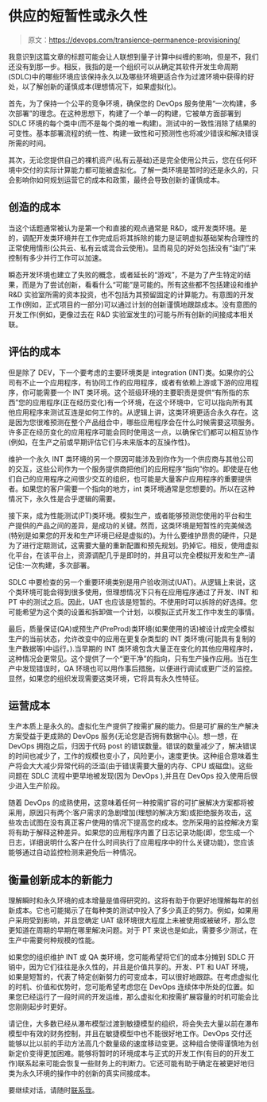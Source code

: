 # 供应的短暂性或永久性

> 原文：<https://devops.com/transience-permanence-provisioning/>

我意识到这篇文章的标题可能会让人联想到量子计算中纠缠的影响，但是不，我们还没有到那一步。相反，我指的是一个组织可以从确定其软件开发生命周期(SDLC)中的哪些环境应该保持永久以及哪些环境更适合作为过渡环境中获得的好处，以了解创新的谨慎成本(理想情况下，如果虚拟化)。

首先，为了保持一个公平的竞争环境，确保您的 DevOps 服务使用“一次构建，多次部署”的理念。在这种思想下，构建了一个单一的构建，它被单方面部署到 SDLC 环境的每个类中(而不是每个类的唯一构建)。测试中的一致性消除了结果的可变性。基本部署流程的统一性、构建一致性和可预测性也将减少错误和解决错误所需的时间。

其次，无论您提供自己的裸机资产(私有云基础)还是完全使用公共云，您在任何环境中交付的实际计算能力都可能被虚拟化。了解一类环境是暂时的还是永久的，只会影响你如何规划运营它的成本和政策，最终会导致创新的谨慎成本。

## 创造的成本

当这个话题通常被认为是第一个和直接的观点通常是 R&D，或开发类环境。是的，调配开发类环境并在工作完成后将其拆除的能力是证明虚拟基础架构合理性的正常使用情形(公共云、私有云或混合云使用)。显而易见的好处包括没有“油门”来控制有多少并行工作可以加速。

瞬态开发环境也建立了失败的概念，或者延长的“游戏”，不是为了产生特定的结果，而是为了尝试创新，看看什么“可能”是可能的。所有这些都不包括建设和维护 R&D 实验室所需的资本投资，也不包括为其预留固定的计算能力。有意图的开发工作(例如，正式项目的一部分)可以通过计划的创新谨慎地跟踪成本。没有意图的开发工作(例如，更像过去在 R&D 实验室发生的)可能与所有创新的间接成本相关联。

## 评估的成本

但是除了 DEV，下一个要考虑的主要环境类是 integration (INT)类。如果你的公司有不止一个应用程序，有协同工作的应用程序，或者有依赖上游或下游的应用程序，你可能需要一个 INT 类环境。这个班级环境的主要职责是提供“有所指的东西”您的应用程序(正在经历变化)有一个环境，在这个环境中，它可以指向所有其他应用程序来测试互连是如何工作的。从逻辑上讲，这类环境更适合永久存在。这是因为您很难预测在整个产品组合中，哪些应用程序会在什么时候需要这项服务。许多正在经历变化的应用程序可能会同时使用这一点，以确保它们都可以相互协作(例如，在生产之前或早期评估它们与未来版本的互操作性)。

维护一个永久 INT 类环境的另一个原因可能涉及到你作为一个供应商与其他公司的交互，这些公司作为一个服务提供商把他们的应用程序“指向”你的。即使是在他们自己的应用程序之间很少交互的组织，也可能是大量客户应用程序的重要提供者。如果您的客户需要一个指向的地方，int 类环境通常是您想要的。所以在这种情况下，永久性是合乎逻辑的需要。

接下来，成为性能测试(PT)类环境。模拟生产，或者能够预测您使用的平台和生产提供的产品之间的差异，是成功的关键。然而，这类环境是短暂性的完美候选(特别是如果您的开发和生产环境已经是虚拟的)。为什么要维护昂贵的硬件，只是为了进行定期测试，这需要大量的重新配置和预先规划。扔掉它。相反，使用虚拟化平台，在该平台上，资源调配几乎是即时的，并且可以完全模拟开发和生产–请记住:一次构建，多次部署。

SDLC 中要检查的另一个重要环境类别是用户验收测试(UAT)。从逻辑上来说，这个类环境可能会得到很多使用，但理想情况下只有在应用程序通过了开发、INT 和 PT 中的测试之后。因此，UAT 也应该是短暂的。不使用时可以拆除的好选择。您可能希望为这个类的设置和拆卸做一个计划，以模拟正式开发工作中发生的事情。

最后，质量保证(QA)或预生产(PreProd)类环境(如果使用的话)被设计成完全模拟生产的当前状态，允许改变中的应用在更复杂类型的 INT 类环境(可能具有复制的生产数据等)中运行。).当早期的 INT 类环境包含大量正在变化的其他应用程序时，这种情况会更常见。这个提供了一个“更干净”的指向，只有生产操作应用。当在生产中发现错误时，QA 环境也可以用作事后措施，以便进行调试或更广泛的监控。显然，如果您的组织发现需要这类环境，它将具有永久性特征。

## 运营成本

生产本质上是永久的。虚拟化生产提供了按需扩展的能力。但是可扩展的生产解决方案受益于更成熟的 DevOps 服务(无论您是否拥有数据中心)。想一想，在 DevOps 拥抱之后，归因于代码 post 的错误数量。错误的数量减少了，解决错误的时间也减少了，工作的规模也变小了，风险更小，速度更快。这种组合意味着生产将会大大减少异常代码的泛滥(由于错误需要大量的内存、CPU 或磁盘)。这些问题在 SDLC 流程中更早地被发现(因为 DevOps ),并且在 DevOps 投入使用后很少进入生产阶段。

随着 DevOps 的成熟使用，这意味着任何一种按需扩容的可扩展解决方案都将被采用，原因只有两个:客户需求的急剧增加(理想的解决方案)或拒绝服务攻击，这些攻击试图在没有真正客户使用的情况下提高您的成本。您所采用的监控解决方案将有助于解释这种差异。如果您的应用程序内置了日志记录功能(即，您生成一个日志，详细说明什么客户在什么时间执行了应用程序中的什么关键功能)，您应该能够通过自动监控检测来避免后一种情况。

## 衡量创新成本的新能力

理解瞬时和永久环境的成本增量是值得研究的。这将有助于你更好地理解每年的创新成本。它也可能揭示了在每种类的测试中投入了多少真正的努力。例如，如果用户采用受到影响，并且您确定 UAT 级环境很大程度上未被使用或被破坏，那么您更知道在周期的早期在哪里解决问题。对于 PT 来说也是如此，需要多少测试，在生产中需要何种规模的性能。

如果您的组织维护 INT 或 QA 类环境，您可能希望将它们的成本分摊到 SDLC 开销中，因为它们往往是永久性的，并且是价值共享的。开发、PT 和 UAT 环境，如果是短暂的，代表了特定创新努力的可变成本，可以很好地跟踪。在考虑虚拟化的时机、价值和优势时，您可能希望考虑您在 DevOps 连续体中所处的位置。如果您已经运行了一段时间的开发运维，那么虚拟化和按需扩展容量的时机可能会比您刚刚起步时更好。

请记住，大多数已经从瀑布模型过渡到敏捷模型的组织，将会失去大量以前在瀑布模型中有效的财务控制，并且在敏捷模型中也不能很好地工作。DevOps 交付还能够以比以前的手动方法高几个数量级的速度移动变更。这种组合使得谨慎地为创新定价变得更加困难。能够将暂时的环境成本与正式的开发工作(有目的的开发工作)联系起来可能会恢复一些财务上的判断力。它还可能有助于确定在被更好地归类为永久环境的操作中的创新的真实间接成本。

要继续对话，请随时[联系我](http://kristian%2Enelson@hotmail.com/)。